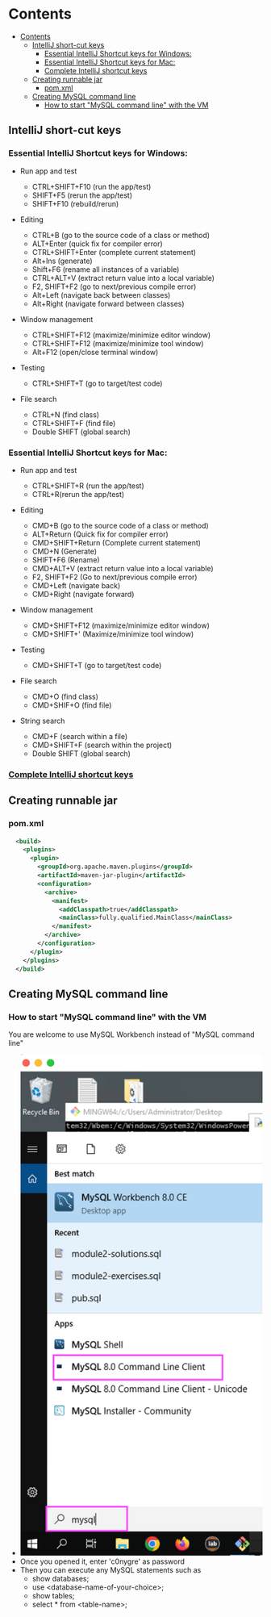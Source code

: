 # Contents

- [Contents](#contents)
  - [IntelliJ short-cut keys](#intellij-short-cut-keys)
    - [Essential IntelliJ Shortcut keys for Windows:](#essential-intellij-shortcut-keys-for-windows)
    - [Essential IntelliJ Shortcut keys for Mac:](#essential-intellij-shortcut-keys-for-mac)
    - [Complete IntelliJ shortcut keys](#complete-intellij-shortcut-keys)
  - [Creating runnable jar](#creating-runnable-jar)
    - [pom.xml](#pomxml)
  - [Creating MySQL command line](#creating-mysql-command-line)
    - [How to start "MySQL command line" with the VM](#how-to-start-mysql-command-line-with-the-vm)


## IntelliJ short-cut keys

### Essential IntelliJ Shortcut keys for Windows: 

- Run app and test 
  - CTRL+SHIFT+F10 (run the app/test) 
  - SHIFT+F5 (rerun the app/test) 
  - SHIFT+F10 (rebuild/rerun) 

- Editing 
  - CTRL+B (go to the source code of a class or method) 
  - ALT+Enter (quick fix for compiler error) 
  - CTRL+SHIFT+Enter (complete current statement) 
  - Alt+Ins (generate) 
  - Shift+F6 (rename all instances of a variable) 
  - CTRL+ALT+V (extract return value into a local variable) 
  - F2, SHIFT+F2 (go to next/previous compile error) 
  - Alt+Left (navigate back between classes) 
  - Alt+Right (navigate forward between classes) 

- Window management 
  - CTRL+SHIFT+F12 (maximize/minimize editor window) 
  - CTRL+SHIFT+F12 (maximize/minimize tool window) 
  - Alt+F12 (open/close terminal window) 

- Testing 
  - CTRL+SHIFT+T (go to target/test code) 

- File search 
  - CTRL+N (find class) 
  - CTRL+SHIFT+F (find file) 
  - Double SHIFT (global search)

### Essential IntelliJ Shortcut keys for Mac: 

- Run app and test 
  - CTRL+SHIFT+R (run the app/test) 
  - CTRL+R(rerun the app/test) 

- Editing 
  - CMD+B (go to the source code of a class or method) 
  - ALT+Return (Quick fix for compiler error) 
  - CMD+SHIFT+Return (Complete current statement) 
  - CMD+N (Generate) 
  - SHIFT+F6 (Rename) 
  - CMD+ALT+V (extract return value into a local variable) 
  - F2, SHIFT+F2 (Go to next/previous compile error) 
  - CMD+Left (navigate back) 
  - CMD+Right (navigate forward) 

- Window management 
  - CMD+SHIFT+F12 (maximize/minimize editor window) 
  - CMD+SHIFT+' (Maximize/minimize tool window) 

- Testing 
  - CMD+SHIFT+T (go to target/test code) 

- File search 
  - CMD+O (find class) 
  - CMD+SHIF+O (find file) 

- String search 
  - CMD+F (search within a file) 
  - CMD+SHIFT+F (search within the project) 
  - Double SHIFT (global search)


### [Complete IntelliJ shortcut keys](https://resources.jetbrains.com/storage/products/intellij-idea/docs/IntelliJIDEA_ReferenceCard.pdf) 

## Creating runnable jar

### pom.xml

```xml
  <build>
    <plugins>
      <plugin>
        <groupId>org.apache.maven.plugins</groupId>
        <artifactId>maven-jar-plugin</artifactId>
        <configuration>
          <archive>
            <manifest>
              <addClasspath>true</addClasspath>
              <mainClass>fully.qualified.MainClass</mainClass>
            </manifest>
          </archive>
        </configuration>
      </plugin>
    </plugins>
  </build>
```

## Creating MySQL command line

### How to start "MySQL command line" with the VM

You are welcome to use MySQL Workbench instead of "MySQL command line"

- ![MySQL command line](./images/mysql1.png)
- Once you opened it, enter 'c0nygre' as password
- Then you can execute any MySQL statements such as
  - show databases;
  - use \<database-name-of-your-choice\>;
  - show tables;
  - select * from \<table-name\>;
 